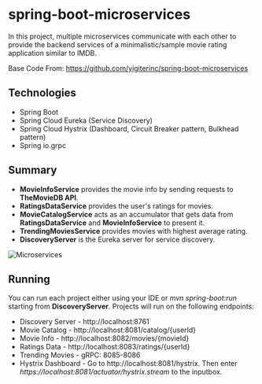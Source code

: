 # spring-boot-microservices
In this project, multiple microservices communicate with each other to provide the backend services of a minimalistic/sample movie rating application similar to IMDB.

Base Code From: https://github.com/yigiterinc/spring-boot-microservices

## Technologies

- Spring Boot
- Spring Cloud Eureka (Service Discovery)
- Spring Cloud Hystrix (Dashboard, Circuit Breaker pattern, Bulkhead pattern)
- Spring io.grpc

## Summary

*  __MovieInfoService__ provides the movie info by sending requests to __TheMovieDB API__. 
* __RatingsDataService__ provides the user's ratings for movies.
* __MovieCatalogService__ acts as an accumulator that gets data from __RatingsDataService__ and __MovieInfoService__ to present it.
* __TrendingMoviesService__ provides movies with highest average rating.
* __DiscoveryServer__ is the Eureka server for service discovery.

![Microservices](https://github.com/Karim19Alaa/spring-boot-microservices/assets/89037036/3b204d0d-0f96-4f2c-afd8-889339447add)


## Running

You can run each project either using your IDE or *mvn spring-boot:run* starting from __DiscoveryServer__. Projects will run on the following endpoints:

* Discovery Server - http://localhost:8761
* Movie Catalog - http://localhost:8081/catalog/{userId}
* Movie Info - http://localhost:8082/movies/{movieId}
* Ratings Data - http://localhost:8083/ratings/{userId}
* Trending Movies - gRPC: 8085-8086
* Hystrix Dashboard - Go to http://localhost:8081/hystrix. Then enter *https://localhost:8081/actuator/hystrix.stream* to the inputbox.
